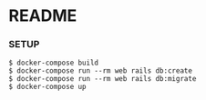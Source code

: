 # README

### SETUP

```
$ docker-compose build
$ docker-compose run --rm web rails db:create
$ docker-compose run --rm web rails db:migrate
$ docker-compose up
```
